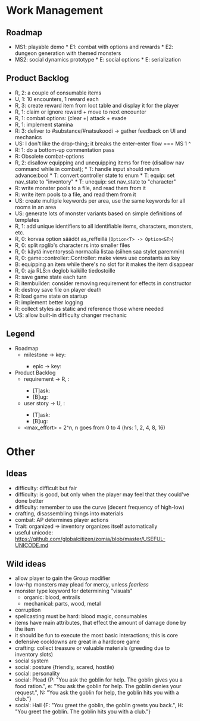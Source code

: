 # Work Management
## Roadmap
- MS1: playable demo
		* E1: combat with options and rewards
		* E2: dungeon generation with themed monsters
- MS2: social dynamics prototype
		* E: social options
		* E: serialization
## Product Backlog
* R, 2: a couple of consumable items
* U, 1: 10 encounters, 1 reward each
* R, 3: create reward item from loot table and display it for the player
* R, 1: claim or ignore reward + move to next encounter
* R, 1: combat options: (clear +) attack + evade
* R, 1: implement stamina
* R: 3: deliver to #substance/#natsukoodi -> gather feedback on UI and mechanics
* US: I don't like the drop-thing; it breaks the enter-enter flow
=== MS 1 ^
* R: 1: do a bottom-up commentation pass
* R: Obsolete combat-options
* R, 2: disallow equipping and unequipping items for free (disallow nav command while in combat);
		* T: handle input should return advance:bool
		* T: convert controller state to enum
		* T: equip: set nav_state to "inventory"
		* T: unequip: set nav_state to "character"
* R: write monster pools to a file, and read them from it
* R: write item pools to a file, and read them from it
* US: create multiple keywords per area, use the same keywords for all rooms in an area
* US: generate lots of monster variants based on simple definitions of templates
* R, 1: add unique identifiers to all identifiable items, characters, monsters, etc.
* R, 0: korvaa option säädöt as_reffeillä (`Option<T> -> Option<&T>`)
* R, 0: split rpglib's character.rs into smaller files
* R, 0: käytä inventoryssä normaalia listaa (siihen saa stylet paremmin)
* R, 0: game::controller::Controller: make views use constants as key
* B: equipping an item while there's no slot for it makes the item disappear
* R, 0: aja RLS:n deglob kaikille tiedostoille
* R: save game state each turn
* R: itembuilder: consider removing requirement for effects in constructor
* R: destroy save file on player death
* R: load game state on startup
* R: implement better logging
* R: collect styles as static and reference those where needed
* US: allow built-in difficulty changer mechanic

## Legend
* Roadmap
	* milestone -> key: <description>
		* epic -> key: <description>
* Product Backlog
	* requirement -> R, <effort>: <description>
		* [T]ask: <description>
		* [B]ug: <description>
	* user story -> U, <effort>: <desription>
		* [T]ask: <description>
		* [B]ug: <description>
	* <max_effort> = 2^n, n goes from 0 to 4 (hrs: 1, 2, 4, 8, 16)

# Other
## Ideas
- difficulty: difficult but fair
- difficulty: is good, but only when the player may feel that they could've done better
- difficulty: remember to use the curve (decent frequency of high-low)
- crafting, disassembling things into materials
- combat: AP determines player actions
- Trait: organized => inventory organizes itself automatically
- useful unicode: https://github.com/globalcitizen/zomia/blob/master/USEFUL-UNICODE.md

## Wild ideas
- allow player to gain the Group modifier
- low-hp monsters may plead for mercy, unless *fearless*
- monster type keyword for determining "visuals"
	- organic: blood, entrails
	- mechanical: parts, wood, metal
- corruption
- spellcasting must be hard: blood magic, consumables
- items have main attributes, that effect the amount of damage done by the item
- it should be fun to execute the most basic interactions; this is core
- defensive cooldowns are great in a hardcore game
- crafting: collect treasure or valuable materials (greeding due to inventory slots)
- social system
- social: posture {friendly, scared, hostile)
- social: personality
- social: Plead {P: "You ask the goblin for help. The goblin gives you a food ration.", e: "You ask the goblin for help. The goblin denies your request.", N: "You ask the goblin for help, the goblin hits you with a club."}
- social: Hail {F: "You greet the goblin, the goblin greets you back.", H: "You greet the goblin. The goblin hits you with a club."}
